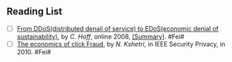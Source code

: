## Reading List
- [ ] [From DDoS(distributed denail of service) to EDoS(economic denial of sustainability)](http://rationalsecurity.typepad.com/blog/2008/11/cloud-computing-security-from-ddos-distributed-denial-of-service-to-edos-economic-denial-of-sustaina.html), by *C. Hoff*, online 2008, [[Summary]](https://github.com/hxwang/Security-Summary/blob/master/papers/Hoff08_From-DDoS-to-EDoS.md). #Fei#
- [ ] [The economics of click Fraud](), by *N. Kshetri*, in IEEE Security Privacy, in 2010. #Fei#
